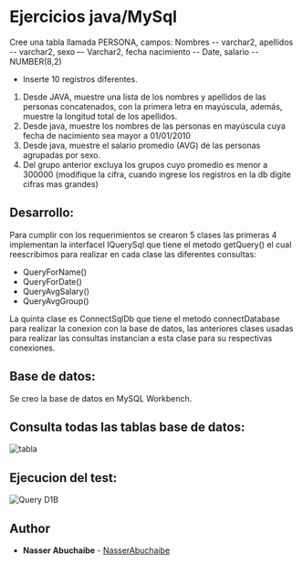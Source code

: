 # Ejercicios java/MySql  

Cree una tabla llamada PERSONA, campos:
Nombres -- varchar2, apellidos -- varchar2, sexo –- Varchar2, fecha nacimiento -- Date, salario -- NUMBER(8,2)  
  - Inserte 10 registros diferentes.
1. Desde JAVA, muestre una lista de los nombres y apellidos de las personas concatenados, con la primera letra en mayúscula, además, muestre la longitud total de los apellidos.
2. Desde java, muestre los nombres de las personas en mayúscula cuya fecha de nacimiento sea mayor a 01/01/2010
3. Desde java, muestre el salario promedio (AVG) de las personas agrupadas por sexo.
4. Del grupo anterior excluya los grupos cuyo promedio es menor a 300000 (modifique la cifra, cuando ingrese los registros en la db digite cifras mas grandes)

## Desarrollo:

Para cumplir con los requerimientos se crearon 5 clases las primeras 4 implementan la interfaceI IQuerySql que tiene el metodo getQuery() el cual reescribimos para realizar en cada clase las diferentes consultas:  
- QueryForName()
- QueryForDate()
- QueryAvgSalary()
- QueryAvgGroup()

La quinta clase es ConnectSqlDb que tiene el metodo connectDatabase para realizar la conexion con la base de datos, las anteriores clases usadas para realizar las consultas instancian  a esta clase para su respectivas conexiones.  

## Base de datos:  
Se creo la base de datos en MySQL Workbench.

## Consulta todas las tablas base de datos:
 
 ![tabla](https://i.ibb.co/RPscmQd/db.png)

## Ejecucion del test:

![Query D1B](https://i.ibb.co/mbdqqj6/query.png)
## Author
* **Nasser Abuchaibe** - [NasserAbuchaibe](https://github.com/NasserAbuchaibe)